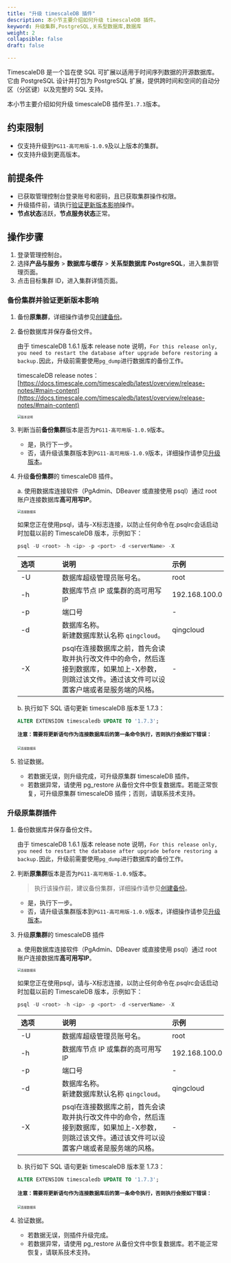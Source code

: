 ```yaml
---
title: "升级 timescaleDB 插件"
description: 本小节主要介绍如何升级 timescaleDB 插件。 
keyword: 升级集群,PostgreSQL,关系型数据库,数据库
weight: 2
collapsible: false
draft: false

---
```


TimescaleDB 是一个旨在使 SQL 可扩展以适用于时间序列数据的开源数据库。 它由 PostgreSQL 设计并打包为 PostgreSQL 扩展，提供跨时间和空间的自动分区（分区键）以及完整的 SQL 支持。

本小节主要介绍如何升级 timescaleDB 插件至`1.7.3`版本。

## 约束限制

- 仅支持升级到`PG11-高可用版-1.0.9`及以上版本的集群。
- 仅支持升级到更高版本。

## 前提条件

- 已获取管理控制台登录账号和密码，且已获取集群操作权限。
- 升级插件前，请执行[验证更新版本影响](#备份集群并验证更新版本影响)操作。
- **节点状态**活跃，**节点服务状态**正常。

## 操作步骤

1. 登录管理控制台。
2. 选择**产品与服务** > **数据库与缓存** > **关系型数据库 PostgreSQL**，进入集群管理页面。
3. 点击目标集群 ID，进入集群详情页面。 

### 备份集群并验证更新版本影响

1. 备份**原集群**，详细操作请参见[创建备份](/database/postgresql/manual/backup_restoration/enable_backup/)。

2. 备份数据库并保存备份文件。

   由于 timescaleDB 1.6.1 版本 release note 说明，`For this release only, you need to restart the database after upgrade before restoring a backup.`因此，升级前需要使用` pg_dump `进行数据库的备份工作。

   timescaleDB release notes：[https://docs.timescale.com/timescaledb/latest/overview/release-notes/#main-content](https://docs.timescale.com/timescaledb/latest/overview/release-notes/#main-content)

   <img src="../../../_images/upgrade_09.png" alt="版本说明" style="zoom:50%;" />

3. 判断当前**备份集群**版本是否为`PG11-高可用版-1.0.9`版本。

   - 是，执行下一步。
   - 否，请升级该集群版本到`PG11-高可用版-1.0.9`版本，详细操作请参见[升级版本](/database/postgresql/manual/cluster_lifecycle/upgrade/)。

4. 升级**备份集群**的 timescaleDB 插件。

   a. 使用数据库连接软件（PgAdmin、DBeaver 或直接使用 psql）通过 root 账户连接数据库**高可用写IP**。

   <img src="../../../_images/upgrade_14.png" alt="连接数据库" style="zoom:50%;" />

   如果您正在使用psql，请与-X标志连接，以防止任何命令在.psqlrc会话启动时加载以前的 TimescaleDB 版本，示例如下：

   ```sql
   psql -U <root> -h <ip> -p <port> -d <serverName> -X
   ```

   | <span style="display:inline-block;width:80px">选项</span> | <span style="display:inline-block;width:240px">说明</span>   | <span style="display:inline-block;width:280px">示例</span> |
   | :-------------------------------------------------------- | :----------------------------------------------------------- | :--------------------------------------------------------- |
   | -U                                                        | 数据库超级管理员账号名。                                     | root                                                       |
   | -h                                                        | 数据库节点 IP 或集群的高可用写 IP                            | 192.168.100.0                                              |
   | -p                                                        | 端口号                                                       | -                                                          |
   | -d                                                        | 数据库名称。 <br>新建数据库默认名称 `qingcloud`。            | qingcloud                                                  |
   | -X                                                        | psql在连接数据库之前，首先会读取并执行改文件中的命令，然后连接到数据库，如果加上-X参数，则跳过该文件。通过该文件可以设置客户端或者是服务端的风格。 | -                                                          |

   b. 执行如下 SQL 语句更新 timescaleDB 版本至 1.7.3：

   ```sql
   ALTER EXTENSION timescaledb UPDATE TO '1.7.3';
   ```

   <b> `注意：需要将更新语句作为连接数据库后的第一条命令执行，否则执行会报如下错误：`</b>

   ​		<img src="../../../_images/upgrade_15.png" alt="连接数据库" style="zoom:50%;" />

5. 验证数据。

   - 若数据无误，则升级完成，可升级原集群 timescaleDB 插件。
   - 若数据异常，请使用 pg_restore 从备份文件中恢复数据库。若能正常恢复，可升级原集群 timescaleDB 插件；否则，请联系技术支持。

### 升级原集群插件

1. 备份数据库并保存备份文件。

   由于 timescaleDB 1.6.1 版本 release note 说明，`For this release only, you need to restart the database after upgrade before restoring a backup.`因此，升级前需要使用` pg_dump `进行数据库的备份工作。

2. 判断**原集群**版本是否为`PG11-高可用版-1.0.9`版本。

   > 执行该操作前，建议备份集群，详细操作请参见[创建备份](/database/postgresql/manual/backup_restoration/enable_backup/)。

   - 是，执行下一步。
   - 否，请升级该集群版本到`PG11-高可用版-1.0.9`版本，详细操作请参见[升级版本](/database/postgresql/manual/cluster_lifecycle/upgrade/)。

3. 升级**原集群**的 timescaleDB 插件

   a. 使用数据库连接软件（PgAdmin、DBeaver 或直接使用 psql）通过 root 账户连接数据库**高可用写IP**。

   <img src="../../../_images/upgrade_14.png" alt="连接数据库" style="zoom:50%;" />

   如果您正在使用psql，请与-X标志连接，以防止任何命令在.psqlrc会话启动时加载以前的 TimescaleDB 版本，示例如下：

   ```sql
   psql -U <root> -h <ip> -p <port> -d <serverName> -X
   ```

   | <span style="display:inline-block;width:80px">选项</span> | <span style="display:inline-block;width:240px">说明</span>   | <span style="display:inline-block;width:280px">示例</span> |
   | :-------------------------------------------------------- | :----------------------------------------------------------- | :--------------------------------------------------------- |
   | -U                                                        | 数据库超级管理员账号名。                                     | root                                                       |
   | -h                                                        | 数据库节点 IP 或集群的高可用写 IP                            | 192.168.100.0                                              |
   | -p                                                        | 端口号                                                       | -                                                          |
   | -d                                                        | 数据库名称。 <br>新建数据库默认名称 `qingcloud`。            | qingcloud                                                  |
   | -X                                                        | psql在连接数据库之前，首先会读取并执行改文件中的命令，然后连接到数据库，如果加上-X参数，则跳过该文件。通过该文件可以设置客户端或者是服务端的风格。 | -                                                          |

   b. 执行如下 SQL 语句更新 timescaleDB 版本至 1.7.3：

   ```sql
   ALTER EXTENSION timescaledb UPDATE TO '1.7.3';
   ```

   <b> `注意：需要将更新语句作为连接数据库后的第一条命令执行，否则执行会报如下错误：`</b>

   ​		<img src="../../../_images/upgrade_15.png" alt="连接数据库" style="zoom:50%;" />

4. 验证数据。

   - 若数据无误，则插件升级完成。
   - 若数据异常，请使用 pg_restore 从备份文件中恢复数据库。若不能正常恢复，请联系技术支持。